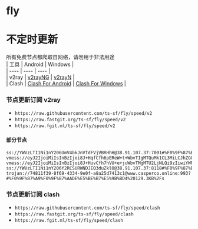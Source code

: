 # fly
# 不定时更新
所有免费节点都爬取自网络，请勿用于非法用途  
|  工具  | Android  | Windows  |  
|  ----  | ----   | ----  |  
| v2ray  | [v2rayNG](https://github.com/2dust/v2rayNG/releases) | [v2rayN](https://github.com/2dust/v2rayN/releases) |  
| Clash  | [Clash For Android](https://github.com/Kr328/ClashForAndroid/releases) | [Clash For Windows](https://github.com/Fndroid/clash_for_windows_pkg/releases) | 
  
### 节点更新订阅  v2ray
- `https://raw.githubusercontent.com/ts-sf/fly/speed/v2`  
- `https://raw.fastgit.org/ts-sf/fly/speed/v2`  
- `https://raw.fgit.ml/ts-sf/fly/speed/v2`  
#### 部分节点  
``` 
ss://YWVzLTI1Ni1nY206UmV4bkJnVTdFVjVBRHhH@38.91.107.37:7001#%F0%9F%87%BA%F0%9F%87%B8US%E7%BE%8E%E5%9B%BD2%201.6MB%2Fs
vmess://eyJ2IjoiMiIsInBzIjoi8J+HqfCfh6pEReW+t+WbvTIgMTQuMk1CL3MiLCJhZGQiOiJkZTItdjJyYXkuaXByYWNldnBuLmNvbSIsInBvcnQiOiI4NDQzIiwiaWQiOiIzODBkNmJhMi0xMWYxLTQzYzktOTE0NS1mYjI3OWY0ZTUzYmMiLCJhaWQiOiIwIiwic2N5IjoiYXV0byIsIm5ldCI6InRjcCIsInR5cGUiOiJub25lIiwiaG9zdCI6ImpwZnJlZS5mZWVsZnJlZS5hc2lhIiwicGF0aCI6Ii9waCIsInRscyI6InRscyIsInNuaSI6IiIsInRlc3RfbmFtZSI6IkRF5b635Zu9MiJ9
vmess://eyJ2IjoiMiIsInBzIjoi8J+HuvCfh7hVU+e+juWbvTMgMTU2LjNLQi9zIiwiYWRkIjoiMTU0LjI2LjE1Ny4yNDQiLCJwb3J0IjoiODAiLCJpZCI6IjU5NTE3ZTBiLWFlMWMtNDFkMy05YzQ0LWM0NGNlYTZmNzU0NiIsImFpZCI6IjAiLCJzY3kiOiJhdXRvIiwibmV0Ijoid3MiLCJ0eXBlIjoibm9uZSIsImhvc3QiOiJpbnRlcm5ldC5saWZlLmNvbS5ieSIsInBhdGgiOiIvdGFrZXNoaS53aWtpIiwidGxzIjoiIiwic25pIjoiIiwidGVzdF9uYW1lIjoiVVPnvo7lm70zIn0=
ss://YWVzLTI1Ni1nY206Y2RCSURWNDJEQ3duZklO@38.91.107.37:8118#%F0%9F%87%BA%F0%9F%87%B8US%E7%BE%8E%E5%9B%BD8%201.1MB%2Fs
trojan://74811f39-8f69-4334-9e0f-a8a25d7413c1@www.casperco.online:993?#%F0%9F%87%A9%F0%9F%87%AADE%E5%BE%B7%E5%9B%BD4%20129.3KB%2Fs
```
### 节点更新订阅  clash
- `https://raw.githubusercontent.com/ts-sf/fly/speed/clash`  
- `https://raw.fastgit.org/ts-sf/fly/speed/clash`  
- `https://raw.fgit.ml/ts-sf/fly/speed/clash`  


